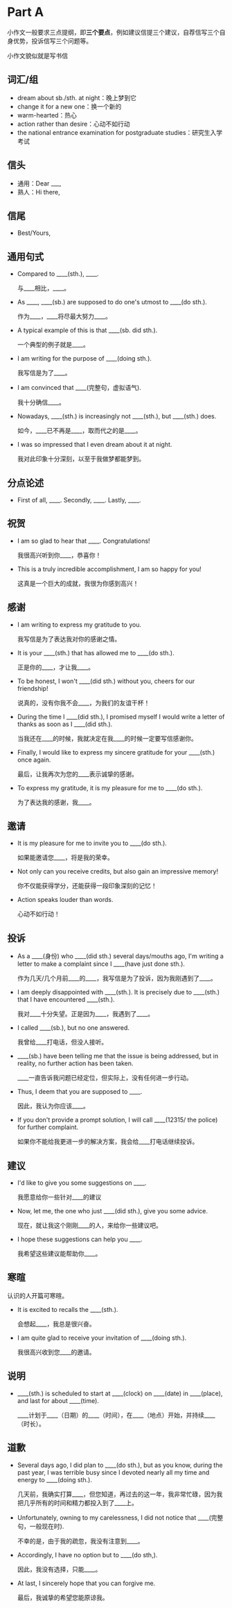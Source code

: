# Part A

小作文一般要求三点提纲，即**三个要点**，例如建议信提三个建议，自荐信写三个自身优势，投诉信写三个问题等。

小作文貌似就是写书信

## 词汇/组

+ dream about sb./sth. at night：晚上梦到它
+ change it for a new one：换一个新的
+ warm-hearted：热心
+ action rather than desire：心动不如行动
+ the national entrance examination for postgraduate studies：研究生入学考试

## 信头

+ 通用：Dear ___,
+ 熟人：Hi there,

## 信尾

+ Best/Yours,

## 通用句式

+ Compared to ____(sth.), ____.

  与____相比，____。
+ As ____, ____(sb.) are supposed to do one's utmost to ____(do sth.).

  作为____，\_\_\_\_将尽最大努力____。
+ A typical example of this is that ____(sb. did sth.).

  一个典型的例子就是____。
+ I am writing for the purpose of ____(doing sth.).

  我写信是为了____。
+ I am convinced that ____(完整句，虚拟语气).

  我十分确信____。
+ Nowadays, ____(sth.) is increasingly not ____(sth.), but ____(sth.) does.

  如今，\_\_\_\_已不再是____，取而代之的是____。
+ I was so impressed that I even dream about it at night.

  我对此印象十分深刻，以至于我做梦都能梦到。

## 分点论述

+ First of all, ____. Secondly, ____. Lastly, ____.

## 祝贺

+ I am so glad to hear that ____. Congratulations!

  我很高兴听到你____，恭喜你！
+ This is a truly incredible accomplishment, I am so happy for you!

  这真是一个巨大的成就，我很为你感到高兴！

## 感谢

+ I am writing to express my gratitude to you.

  我写信是为了表达我对你的感谢之情。
+ It is your ____(sth.) that has allowed me to ____(do sth.).

  正是你的____，才让我____。
+ To be honest, I won't ____(did sth.) without you, cheers for our friendship!

  说真的，没有你我不会____，为我们的友谊干杯！
+ During the time I ____(did sth.), I promised myself I would write a letter of thanks as soon as I ____(did sth.).

  当我还在____的时候，我就决定在我____的时候一定要写信感谢你。
+ Finally, I would like to express my sincere gratitude for your ____(sth.) once again.

  最后，让我再次为您的____表示诚挚的感谢。
+ To express my gratitude, it is my pleasure for me to ____(do sth.).

  为了表达我的感谢，我____。

## 邀请

+ It is my pleasure for me to invite you to ____(do sth.).

  如果能邀请您____，将是我的荣幸。
+ Not only can you receive credits, but also gain an impressive memory!

  你不仅能获得学分，还能获得一段印象深刻的记忆！
+ Action speaks louder than words.

  心动不如行动！

## 投诉

+ As a ____(身份) who ____(did sth.) several days/mouths ago, I'm writing a letter to make a complaint since I ____(have just done sth.).

  作为几天/几个月前____的____，我写信是为了投诉，因为我刚遇到了____。
+ I am deeply disappointed with ____(sth.). It is precisely due to ____(sth.) that I have encountered ____(sth.).

  我对____十分失望。正是因为____，我遇到了____。
+ I called ____(sb.), but no one answered.

  我曾给____打电话，但没人接听。
+ ____(sb.) have been telling me that the issue is being addressed, but in reality, no further action has been taken.

  ____一直告诉我问题已经定位，但实际上，没有任何进一步行动。
+ Thus, I deem that you are supposed to ____.

  因此，我认为你应该____。
+ If you don't provide a prompt solution, I will call ____(12315/ the police) for further complaint.

  如果你不能给我更进一步的解决方案，我会给____打电话继续投诉。

## 建议

+ I'd like to give you some suggestions on ____.

  我愿意给你一些针对____的建议
+ Now, let me, the one who just ____(did sth.), give you some advice.

  现在，就让我这个刚刚____的人，来给你一些建议吧。
+ I hope these suggestions can help you ____.

  我希望这些建议能帮助你____。

## 寒暄

认识的人开篇可寒暄。

+ It is excited to recalls the ____(sth.).

  会想起____，我总是很兴奋。
+ I am quite glad to receive your invitation of ____(doing sth.).

  我很高兴收到您____的邀请。

## 说明

+ ____(sth.) is scheduled to start at ____(clock) on ____(date) in ____(place), and last for about ____(time).

  \_\_\_\_计划于____（日期）的____（时间），在____（地点）开始，并持续____（时长）。

## 道歉

+ Several days ago, I did plan to ____(do sth.), but as you know, during the past year, I was terrible busy since I devoted nearly all my time and energy to ____(doing sth.).

  几天前，我确实打算____，但您知道，再过去的这一年，我非常忙碌，因为我把几乎所有的时间和精力都投入到了____上。
+ Unfortunately, owning to my carelessness, I did not notice that ____(完整句，一般现在时).

  不幸的是，由于我的疏忽，我没有注意到____。
+ Accordingly, I have no option but to ____(do sth,).

  因此，我没有选择，只能____。
+ At last, I sincerely hope that you can forgive me.

  最后，我诚挚的希望您能原谅我。
